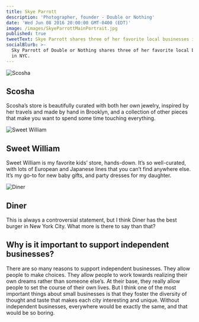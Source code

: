 ```yaml
---
title: Skye Parrott
description: 'Photographer, founder - Double or Nothing'
date: 'Wed Jun 08 2016 20:00:00 GMT-0400 (EDT)'
image: /images/SkyeParrottMainPortrait.jpg
published: true
tweetText: Skye Parrott shares three of her favorite local businesses in NYC
socialBlurb: >-
  Sky Parrott of Double or Nothing shares three of her favorite local businesses
  in NYC.
---
```


![Scosha](/fornewyork/images/SkyeParrottScosha.jpg)

## Scosha

Scosha’s store is beautifully curated with both her own jewelry, inspired by her travels and made by hand in Brooklyn, and a collection of other pieces that make you want to spend some time touching everything.

![Sweet William](/fornewyork/images/SkyeParrottSweetWilliam.jpg)

## Sweet William

Sweet William is my favorite kids’ store, hands-down. It’s so well-curated, with lots of European and Japanese lines that you can’t find anywhere else. It’s my go-to for new baby gifts, and party dresses for my daughter.

![Diner](/fornewyork/images/SkyeParrottDiner.jpg)

## Diner

This is always a controversial statement, but I think Diner has the best burger in New York City. What more is there to say than that?

## Why is it important to support independent businesses?

There are so many reasons to support independent businesses. They allow people to make choices. They allow people to work towards realizing their own dreams rather than someone else’s. At their base, they really allow people to set the course of their own lives. But I think one of the most important things about small businesses is that they foster the diversity of thought and taste that makes each city interesting and unique. Without independent businesses, everywhere would be exactly the same, and that would be so boring.

